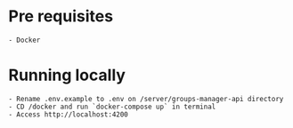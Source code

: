# Pre requisites
    - Docker
# Running locally
    - Rename .env.example to .env on /server/groups-manager-api directory
    - CD /docker and run `docker-compose up` in terminal
    - Access http://localhost:4200